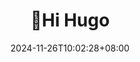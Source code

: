 ---
title: "👋Hi Hugo"
description: "搭建好新的blog啦，最终还是回归了github哈哈"
date: 2024-11-26T10:02:28+08:00
image: 
math: 
license: 
hidden: false
comments: 
draft: true
---